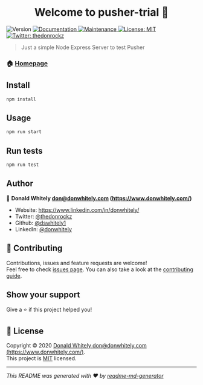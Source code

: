 <h1 align="center">Welcome to pusher-trial 👋</h1>
<p>
  <img alt="Version" src="https://img.shields.io/badge/version-1.0.0-blue.svg?cacheSeconds=2592000" />
  <a href="https://github.com/dswhitely1/pusher-trial#readme" target="_blank">
    <img alt="Documentation" src="https://img.shields.io/badge/documentation-yes-brightgreen.svg" />
  </a>
  <a href="https://github.com/dswhitely1/pusher-trial/graphs/commit-activity" target="_blank">
    <img alt="Maintenance" src="https://img.shields.io/badge/Maintained%3F-yes-green.svg" />
  </a>
  <a href="https://github.com/dswhitely1/pusher-trial/blob/master/LICENSE" target="_blank">
    <img alt="License: MIT" src="https://img.shields.io/github/license/dswhitely1/pusher-trial" />
  </a>
  <a href="https://twitter.com/thedonrockz" target="_blank">
    <img alt="Twitter: thedonrockz" src="https://img.shields.io/twitter/follow/thedonrockz.svg?style=social" />
  </a>
</p>

> Just a simple Node Express Server to test Pusher

### 🏠 [Homepage](https://github.com/dswhitely1/pusher-trial#readme)

## Install

```sh
npm install
```

## Usage

```sh
npm run start
```

## Run tests

```sh
npm run test
```

## Author

👤 **Donald Whitely <don@donwhitely.com> (https://www.donwhitely.com/)**

* Website: https://www.linkedin.com/in/donwhitely/
* Twitter: [@thedonrockz](https://twitter.com/thedonrockz)
* Github: [@dswhitely1](https://github.com/dswhitely1)
* LinkedIn: [@donwhitely](https://linkedin.com/in/donwhitely)

## 🤝 Contributing

Contributions, issues and feature requests are welcome!<br />Feel free to check [issues page](https://github.com/dswhitely1/pusher-trial/issues). You can also take a look at the [contributing guide](https://github.com/dswhitely1/pusher-trial/blob/master/CONTRIBUTING.md).

## Show your support

Give a ⭐️ if this project helped you!

## 📝 License

Copyright © 2020 [Donald Whitely <don@donwhitely.com> (https://www.donwhitely.com/)](https://github.com/dswhitely1).<br />
This project is [MIT](https://github.com/dswhitely1/pusher-trial/blob/master/LICENSE) licensed.

***
_This README was generated with ❤️ by [readme-md-generator](https://github.com/kefranabg/readme-md-generator)_